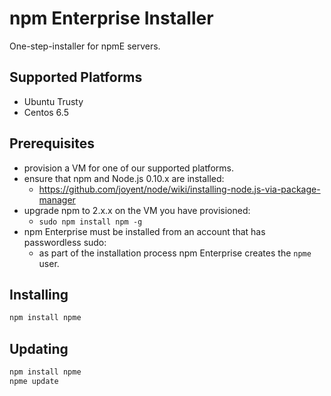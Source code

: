 # npm Enterprise Installer

One-step-installer for npmE servers.

## Supported Platforms

* Ubuntu Trusty
* Centos 6.5

## Prerequisites

* provision a VM for one of our supported platforms.
* ensure that npm and Node.js 0.10.x are installed:
  * https://github.com/joyent/node/wiki/installing-node.js-via-package-manager
* upgrade npm to 2.x.x on the VM you have provisioned:
  * `sudo npm install npm -g`
* npm Enterprise must be installed from an account that has passwordless sudo:
  * as part of the installation process npm Enterprise creates the `npme` user.

## Installing

```bash
npm install npme
```

## Updating

```bash
npm install npme
npme update
```
